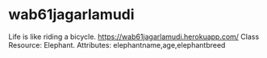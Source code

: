 # wab61jagarlamudi
Life is like riding a bicycle.
https://wab61jagarlamudi.herokuapp.com/
Class Resource: Elephant. Attributes: elephantname,age,elephantbreed